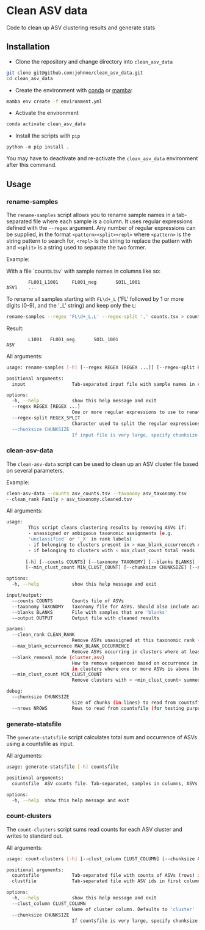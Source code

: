 # Clean ASV data
Code to clean up ASV clustering results and generate stats

## Installation

- Clone the repository and change directory into `clean_asv_data`
```bash
git clone git@github.com:johnne/clean_asv_data.git 
cd clean_asv_data
```

- Create the environment with [conda](https://docs.conda.io/en/latest/miniconda.html)
or [mamba](https://github.com/conda-forge/miniforge#mambaforge):

```bash
mamba env create -f environment.yml
```

- Activate the environment

```bash
conda activate clean_asv_data
```

- Install the scripts with `pip`

```
python -m pip install .
```

You may have to deactivate and re-activate the `clean_asv_data` environment 
after this command.

## Usage

### rename-samples

The `rename-samples` script allows you to rename sample names in a 
tab-separated file where each sample is a column. It uses regular 
expressions defined with the `--regex` argument. Any number of regular 
expressions can be supplied, in the format `<pattern><split><repl>` where 
`<pattern>` is the string pattern to search for, `<repl>` is the string to 
replace the pattern with and `<split>` is a string used to separate the two 
former.

Example:

With a file `counts.tsv´ with sample names in columns like so:

```
        FL001_L1001     FL001_neg       SOIL_1001
ASV1    ...
```

To rename all samples starting with `FL\d+_L` ('FL' followed by 1 or more 
digits (0-9), and the '_L' string) and keep only the `L`:

```bash
rename-samples --regex 'FL\d+_L,L' --regex-split ',' counts.tsv > counts.renamed.tsv
```

Result:
```
        L1001   FL001_neg       SOIL_1001
ASV 
```

All arguments:
```bash
usage: rename-samples [-h] [--regex REGEX [REGEX ...]] [--regex-split REGEX_SPLIT] [--chunksize CHUNKSIZE] input

positional arguments:
  input                 Tab-separated input file with sample names in columns

options:
  -h, --help            show this help message and exit
  --regex REGEX [REGEX ...]
                        One or more regular expressions to use to rename column names of the input file.
  --regex-split REGEX_SPLIT
                        Character used to split the regular expressions into<pattern> and <repl>. For example with --regex 'FL\d+_L,L the --regex-split ',' will replace 'FL\d+_L' with 'L'. Default ','
  --chunksize CHUNKSIZE
                        If input file is very large, specify chunksize to read it in a number of lines at a time

```

### clean-asv-data

The `clean-asv-data` script can be used to clean up an ASV cluster file 
based on several parameters.

Example:

```bash
clean-asv-data --counts asv_counts.tsv --taxonomy asv_taxonomy.tsv 
--clean_rank Family > asv_taxonomy.cleaned.tsv
```

All arguments:
```bash
usage: 
        This script cleans clustering results by removing ASVs if:
        - unassigned or ambiguous taxonomic assignments (e.g.  
        'unclassified' or '_X' in rank labels) 
        - if belonging to clusters present in > max_blank_occurrence% of blanks
        - if belonging to clusters with < min_clust_count total reads
        
       [-h] [--counts COUNTS] [--taxonomy TAXONOMY] [--blanks BLANKS] [--output OUTPUT] [--clean_rank CLEAN_RANK] [--max_blank_occurrence MAX_BLANK_OCCURRENCE] [--blank_removal_mode {cluster,asv}]
       [--min_clust_count MIN_CLUST_COUNT] [--chunksize CHUNKSIZE] [--nrows NROWS]

options:
  -h, --help            show this help message and exit

input/output:
  --counts COUNTS       Counts file of ASVs
  --taxonomy TAXONOMY   Taxonomy file for ASVs. Should also include acolumn with cluster designation.
  --blanks BLANKS       File with samples that are 'blanks'
  --output OUTPUT       Output file with cleaned results

params:
  --clean_rank CLEAN_RANK
                        Remove ASVs unassigned at this taxonomic rank (default Family)
  --max_blank_occurrence MAX_BLANK_OCCURRENCE
                        Remove ASVs occurring in clusters where at least one member is present in <max_blank_occurrence>% of blank samples. (default 5)
  --blank_removal_mode {cluster,asv}
                        How to remove sequences based on occurrence in blanks. If 'asv' (default) remove only ASVs that occur in more than <max_blank_occurrence>% of blanks. If 'cluster', remove ASVs
                        in clusters where one or more ASVs is above the <max_blank_occurrence> threshold
  --min_clust_count MIN_CLUST_COUNT
                        Remove clusters with < <min_clust_count> summed across samples (default 3)

debug:
  --chunksize CHUNKSIZE
                        Size of chunks (in lines) to read from countsfile
  --nrows NROWS         Rows to read from countsfile (for testing purposes only)
```

### generate-statsfile

The `generate-statsfile` script calculates total sum and occurrence of ASVs 
using a countsfile as input.

All arguments:
```bash
usage: generate-statsfile [-h] countsfile

positional arguments:
  countsfile  ASV counts file. Tab-separated, samples in columns, ASVs in rows

options:
  -h, --help  show this help message and exit
```

### count-clusters

The `count-clusters` script sums read counts for each ASV cluster and writes 
to standard out.

All arguments:
```bash
usage: count-clusters [-h] [--clust_column CLUST_COLUMN] [--chunksize CHUNKSIZE] countsfile clustfile

positional arguments:
  countsfile            Tab-separated file with counts of ASVs (rows) in samples (columns)
  clustfile             Tab-separated file with ASV ids in first column and a column specifying the cluster it belongs to

options:
  -h, --help            show this help message and exit
  --clust_column CLUST_COLUMN
                        Name of cluster column. Defaults to 'cluster'
  --chunksize CHUNKSIZE
                        If countsfile is very large, specify chunksize to read it in a number of lines at a time
```


